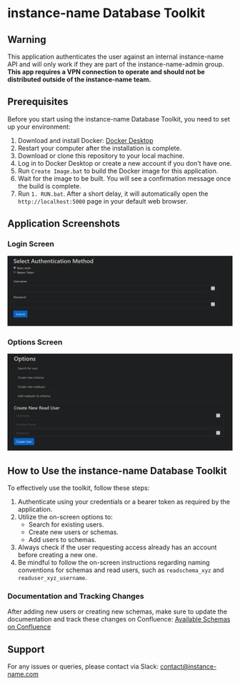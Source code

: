 # instance-name Database Toolkit

## Warning
This application authenticates the user against an internal instance-name API and will only work if they are part of the instance-name-admin group. **This app requires a VPN connection to operate and should not be distributed outside of the instance-name team.**

## Prerequisites
Before you start using the instance-name Database Toolkit, you need to set up your environment:

1. Download and install Docker:
   [Docker Desktop](https://www.docker.com/products/docker-desktop/)
2. Restart your computer after the installation is complete.
3. Download or clone this repository to your local machine.
4. Log in to Docker Desktop or create a new account if you don't have one.
5. Run `Create Image.bat` to build the Docker image for this application.
6. Wait for the image to be built. You will see a confirmation message once the build is complete.
7. Run `1. RUN.bat`. After a short delay, it will automatically open the `http://localhost:5000` page in your default web browser.

## Application Screenshots

### Login Screen
![Login Screen](imgref/image1.png)

### Options Screen
![Options Screen](imgref/image2.png)

## How to Use the instance-name Database Toolkit
To effectively use the toolkit, follow these steps:

1. Authenticate using your credentials or a bearer token as required by the application.
2. Utilize the on-screen options to:
   - Search for existing users.
   - Create new users or schemas.
   - Add users to schemas.
3. Always check if the user requesting access already has an account before creating a new one.
4. Be mindful to follow the on-screen instructions regarding naming conventions for schemas and read users, such as `readschema_xyz` and `readuser_xyz_username`.

### Documentation and Tracking Changes
After adding new users or creating new schemas, make sure to update the documentation and track these changes on Confluence:
[Available Schemas on Confluence](https://confluence.instance-name.com/pages/viewpage.action?spaceKey=instance-name&title=Available+Schemas)

## Support
For any issues or queries, please contact via Slack:
contact@instance-name.com

